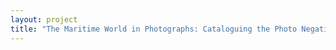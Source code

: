 ```yaml
--- 
layout: project 
title: "The Maritime World in Photographs: Cataloguing the Photo Negatives of The Mariners' Museum" 
---
```



